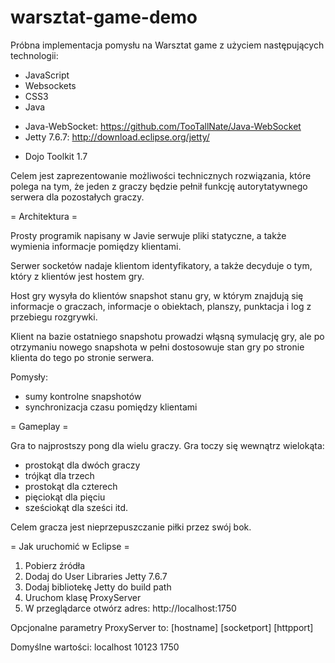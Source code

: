 warsztat-game-demo
==================

Próbna implementacja pomysłu na Warsztat game z użyciem następujących technologii:
- JavaScript
- Websockets
- CSS3
- Java
* Java-WebSocket: https://github.com/TooTallNate/Java-WebSocket
* Jetty 7.6.7: http://download.eclipse.org/jetty/
- Dojo Toolkit 1.7

Celem jest zaprezentowanie możliwości technicznych rozwiązania, które polega na tym, że jeden z graczy będzie pełnił funkcję autorytatywnego serwera dla pozostałych graczy.

= Architektura =

Prosty programik napisany w Javie serwuje pliki statyczne, a także wymienia informacje pomiędzy klientami.

Serwer socketów nadaje klientom identyfikatory, a także decyduje o tym, który z klientów jest hostem gry.

Host gry wysyła do klientów snapshot stanu gry, w którym znajdują się informacje o graczach, informacje o obiektach, planszy, punktacja i log z przebiegu rozgrywki.

Klient na bazie ostatniego snapshotu prowadzi włąsną symulację gry, ale po otrzymaniu nowego snapshota w pełni dostosowuje stan gry po stronie klienta do tego po stronie serwera.

Pomysły:
- sumy kontrolne snapshotów
- synchronizacja czasu pomiędzy klientami

= Gameplay =

Gra to najprostszy pong dla wielu graczy. Gra toczy się wewnątrz wielokąta:
- prostokąt dla dwóch graczy
- trójkąt dla trzech
- prostokąt dla czterech
- pięciokąt dla pięciu
- sześciokąt dla sześci itd.

Celem gracza jest nieprzepuszczanie piłki przez swój bok.

= Jak uruchomić w Eclipse =
1. Pobierz źródła
2. Dodaj do User Libraries Jetty 7.6.7
3. Dodaj bibliotekę Jetty do build path
4. Uruchom klasę ProxyServer
5. W przeglądarce otwórz adres: http://localhost:1750

Opcjonalne parametry ProxyServer to:
[hostname] [socketport] [httpport]

Domyślne wartości: localhost 10123 1750
